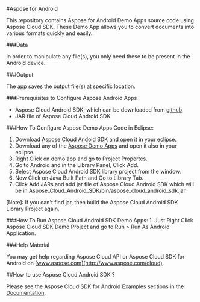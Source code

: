 #Aspose for Android

This repository contains Aspose for Android Demo Apps source code using Aspose Cloud SDK. 
These Demo App allows you to convert documents into various formats quickly and easily. 

###Data

In order to manipulate any file(s), you only need these to be present in the Android device.

###Output

The app saves the output file(s) at specific location.

###Prerequisites to Configure Aspose Android Apps

- Aspose Cloud Android SDK, which can be downloaded from [github](https://github.com/asposeforcloud/Aspose_Cloud_SDK_For_Android).
- JAR file of Aspose Cloud Android SDK

###How To Configure Aspose Demo Apps Code in Eclipse:
1. Download [Aspose Cloud Andoid SDK](https://github.com/asposeforcloud/Aspose_Cloud_SDK_For_Android) and open it in your eclipse.
2. Download any of the [Aspose Demo Apps](https://github.com/asposemarketplace/Aspose_for_Android) and open it also in your eclipse.
3. Right Click on demo app and go to Project Propertes.
4. Go to Android and in the Library Panel, Click Add.
5. Select Aspose Cloud Android SDK library project from the window.
6. Now Click on Java Built Path and Go to Library Tab.
7. Click Add JARs and add jar file of Aspose Cloud Android SDK which will be in Aspose_Cloud_Android_SDK/bin/aspose_cloud_android_sdk.jar.

[Note]: If you can't find jar, then build the Aspose Cloud Android SDK Library Project again.

###How To Run Aspose Cloud Android SDK Demo Apps:
	1. Just Right Click Aspose Cloud SDK Demo Project and go to Run > Run As Android Application.

###Help Material

You may get help regarding Aspose Cloud API or Aspose Cloud SDK for Android on [www.aspose.com](http://www.aspose.com/cloud).

##How to use Aspose Cloud Android SDK ?

Please see the Aspose Cloud SDK for Android Examples sections in the [Documentation](http://www.aspose.com/docs).


